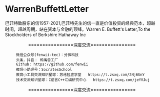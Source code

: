 # WarrenBuffettLetter
巴菲特致股东的信1957-2021,巴菲特先生的信一直是价值投资的经典范本，超越时间，超越周期，站在资本与金融的顶峰。Warren E. Buffett's Letter,To the Stockholders of Berkshire Hathaway Inc



<p align="center">
================深度交流================
</p>


<p align="center">
  
		 微信公众号(fenwii-tec)：分微科技
		 头条，抖音： 鸭嘴兽工厂
		 Github: https://github.com/fenwii
		 微信小助理号：SocratesSchool
		 教育小工具交流知识星球：苏格拉底学堂   https://t.zsxq.com/2Nj6UnY 
		 技术交流知识星球：C语言C++汇编研究中心   https://t.zsxq.com/jeYVJuj
</p>  
<p align="center">
================深度交流================
</p>
